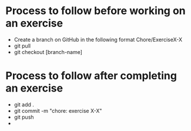 # Process to follow before working on an exercise
 - Create a branch on GitHub in the following format Chore/ExerciseX-X
 - git pull
 - git checkout [branch-name]

# Process to follow after completing an exercise
 - git add .
 - git commit -m "chore: exercise X-X"
 - git push
 -
